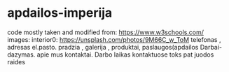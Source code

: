 # apdailos-imperija
code mostly taken and modified from: https://www.w3schools.com/
images:
interior0: https://unsplash.com/photos/9M66C_w_ToM
telefonas , adresas el.pasto.
pradzia , galerija , produktai, paslaugos(apdailos Darbai- dazymas. apie mus kontaktai.
Darbo laikas kontaktuose toks pat
juodos raides
